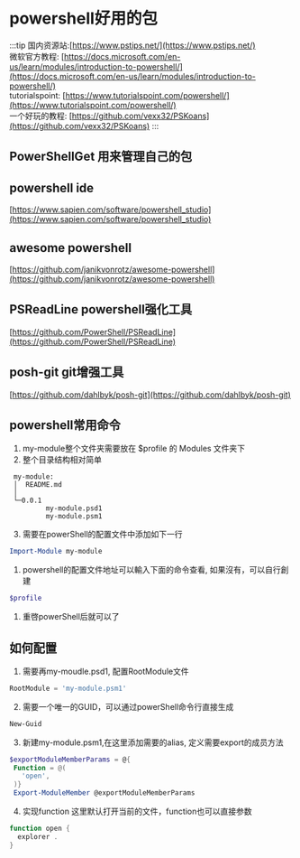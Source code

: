 # powershell好用的包

:::tip
国内资源站:[https://www.pstips.net/](https://www.pstips.net/)  
微软官方教程: [https://docs.microsoft.com/en-us/learn/modules/introduction-to-powershell/](https://docs.microsoft.com/en-us/learn/modules/introduction-to-powershell/)  
tutorialspoint: [https://www.tutorialspoint.com/powershell/](https://www.tutorialspoint.com/powershell/)  
一个好玩的教程: [https://github.com/vexx32/PSKoans](https://github.com/vexx32/PSKoans)
:::

## PowerShellGet 用来管理自己的包

## powershell ide  

[https://www.sapien.com/software/powershell_studio](https://www.sapien.com/software/powershell_studio)

## awesome powershell

[https://github.com/janikvonrotz/awesome-powershell](https://github.com/janikvonrotz/awesome-powershell)

## PSReadLine powershell强化工具

[https://github.com/PowerShell/PSReadLine](https://github.com/PowerShell/PSReadLine)
​

## posh-git git增强工具

[https://github.com/dahlbyk/posh-git](https://github.com/dahlbyk/posh-git)

## powershell常用命令

1. my-module整个文件夹需要放在 $profile 的 Modules 文件夹下
1. 整个目录结构相对简单

```
 my-module:
 │  README.md
 │
 └─0.0.1
         my-module.psd1
         my-module.psm1
```

3. 需要在powerShell的配置文件中添加如下一行

```powershell
Import-Module my-module
```

1. powershell的配置文件地址可以輸入下面的命令查看, 如果沒有，可以自行創建

```powershell
$profile
```

1. 重啓powerShell后就可以了

## 如何配置

1. 需要再my-moudle.psd1, 配置RootModule文件

```powershell
RootModule = 'my-module.psm1'
```

2. 需要一个唯一的GUID，可以通过powerShell命令行直接生成

```powershell
New-Guid
```

3. 新建my-module.psm1,在这里添加需要的alias, 定义需要export的成员方法

```powershell
$exportModuleMemberParams = @{
 Function = @(
   'open',
 )}
 Export-ModuleMember @exportModuleMemberParams
```

4. 实现function
这里默认打开当前的文件，function也可以直接参数

```powershell
function open {
  explorer .
}
```

